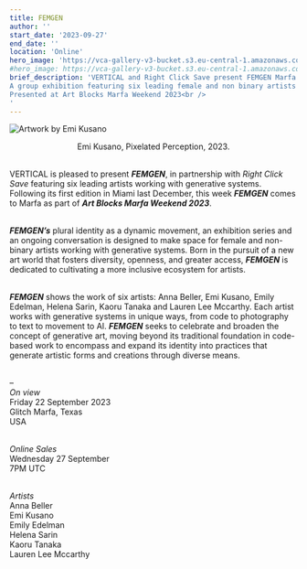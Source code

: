 ```yaml
---
title: FEMGEN
author: ''
start_date: '2023-09-27'
end_date: ''
location: 'Online'
hero_image: 'https://vca-gallery-v3-bucket.s3.eu-central-1.amazonaws.com/token_covers/cornflectionsLOW.jpg'
#hero_image: https://vca-gallery-v3-bucket.s3.eu-central-1.amazonaws.com/token_covers/Artboard+1+1.png
brief_description: 'VERTICAL and Right Click Save present FEMGEN Marfa. <br /> 
A group exhibition featuring six leading female and non binary artists working with generative systems. <br /> 
Presented at Art Blocks Marfa Weekend 2023<br /> 
'
---
```


<img class="mx-auto" src="https://vca-gallery-v3-bucket.s3.eu-central-1.amazonaws.com/event_covers/femgen-2023.png" width="" alt="Artwork by Emi Kusano" title="Emi Kusano, Pixelated Perception, 2023">
<p style="text-align:center;">
 Emi Kusano, Pixelated Perception, 2023.<br /><br />
</p>

VERTICAL is pleased to present **_FEMGEN_**, in partnership with _Right Click Save_ featuring six leading artists working with generative systems. Following its first edition in Miami last December, this week **_FEMGEN_** comes to Marfa as part of **_Art Blocks Marfa Weekend 2023_**.<br /><br />

**_FEMGEN’s_** plural identity as a dynamic movement, an exhibition series and an ongoing conversation is designed to make space for female and non-binary artists working with generative systems. Born in the pursuit of a new art world that fosters diversity, openness, and greater access, **_FEMGEN_** is dedicated to cultivating a more inclusive ecosystem for artists.<br /><br />

**_FEMGEN_** shows the work of six artists: Anna Beller, Emi Kusano, Emily Edelman, Helena Sarin, Kaoru Tanaka and Lauren Lee Mccarthy. Each artist works with generative systems in unique ways, from code to photography to text to movement to AI. **_FEMGEN_** seeks to celebrate and broaden the concept of generative art, moving beyond its traditional foundation in code-based work to encompass and expand its identity into practices that generate artistic forms and creations through diverse means.<br /><br />

–  
_On view_  
Friday 22 September 2023  
Glitch Marfa, Texas  
USA<br /><br />

_Online Sales_  
Wednesday 27 September  
7PM UTC<br /><br />

_Artists_  
Anna Beller  
Emi Kusano  
Emily Edelman <br />
Helena Sarin  
Kaoru Tanaka  
Lauren Lee Mccarthy

